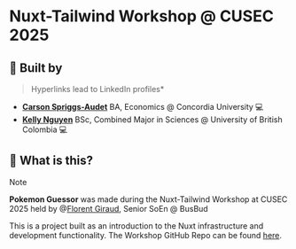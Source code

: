 # Nuxt-Tailwind Workshop @ CUSEC 2025

## 🏬 Built by 
> Hyperlinks lead to LinkedIn profiles*
-  **[Carson Spriggs-Audet](https://www.linkedin.com/in/carsonspriggs/)** BA, Economics @ Concordia University 💻
-  **[Kelly Nguyen](https://www.linkedin.com/in/kelgi/)** BSc, Combined Major in Sciences @ University of British Colombia 💻

## 🤔 What is this? 

> [!NOTE]  
> **Pokemon Guessor** was made during the Nuxt-Tailwind Workshop at CUSEC 2025 held by @[Florent Giraud](https://github.com/flozero), Senior SoEn @ BusBud

This is a project built as an introduction to the Nuxt infrastructure and development functionality. The Workshop GitHub Repo can be found [here](https://github.com/flozero/pokemon-guessor).
